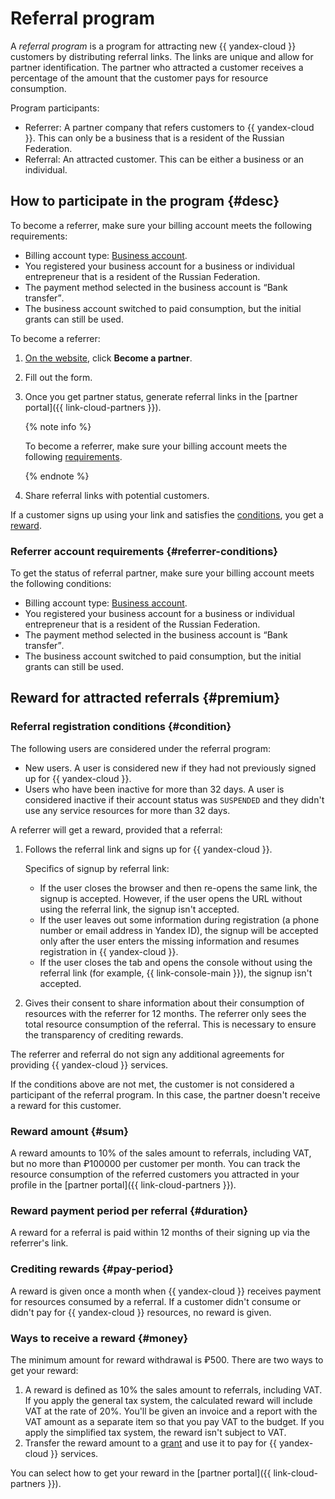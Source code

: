 # Referral program

A _referral program_ is a program for attracting new {{ yandex-cloud }} customers by distributing referral links. The links are unique and allow for partner identification. The partner who attracted a customer receives a percentage of the amount that the customer pays for resource consumption.

Program participants:
* Referrer: A partner company that refers customers to {{ yandex-cloud }}. This can only be a business that is a resident of the Russian Federation.
* Referral: An attracted customer. This can be either a business or an individual.

## How to participate in the program {#desc}

To become a referrer, make sure your billing account meets the following requirements:
* Billing account type: [Business account](../../billing/concepts/billing-account.md#ba-types).
* You registered your business account for a business or individual entrepreneur that is a resident of the Russian Federation.
* The payment method selected in the business account is <q>Bank transfer</q>.
* The business account switched to paid consumption, but the initial grants can still be used.

To become a referrer:
1. [On the website](https://cloud.yandex.ru/partners/service), click **Become a partner**.
1. Fill out the form.
1. Once you get partner status, generate referral links in the [partner portal]({{ link-cloud-partners }}).

   {% note info %}

   To become a referrer, make sure your billing account meets the following [requirements](#referrer-conditions).

   {% endnote %}

1. Share referral links with potential customers.

If a customer signs up using your link and satisfies the [conditions](#condition), you get a [reward](#premium).

### Referrer account requirements {#referrer-conditions}

To get the status of referral partner, make sure your billing account meets the following conditions:
* Billing account type: [Business account](../../billing/concepts/billing-account.md#ba-types).
* You registered your business account for a business or individual entrepreneur that is a resident of the Russian Federation.
* The payment method selected in the business account is <q>Bank transfer</q>.
* The business account switched to paid consumption, but the initial grants can still be used.

## Reward for attracted referrals {#premium}

### Referral registration conditions {#condition}

The following users are considered under the referral program:
* New users.
   A user is considered new if they had not previously signed up for {{ yandex-cloud }}.
* Users who have been inactive for more than 32 days.
   A user is considered inactive if their account status was `SUSPENDED` and they didn't use any service resources for more than 32 days.

A referrer will get a reward, provided that a referral:
1. Follows the referral link and signs up for {{ yandex-cloud }}.

   Specifics of signup by referral link:
   * If the user closes the browser and then re-opens the same link, the signup is accepted. However, if the user opens the URL without using the referral link, the signup isn't accepted.
   * If the user leaves out some information during registration (a phone number or email address in Yandex ID), the signup will be accepted only after the user enters the missing information and resumes registration in {{ yandex-cloud }}.
   * If the user closes the tab and opens the console without using the referral link (for example, {{ link-console-main }}), the signup isn't accepted.

1. Gives their consent to share information about their consumption of resources with the referrer for 12 months.
   The referrer only sees the total resource consumption of the referral. This is necessary to ensure the transparency of crediting rewards.

The referrer and referral do not sign any additional agreements for providing {{ yandex-cloud }} services.

If the conditions above are not met, the customer is not considered a participant of the referral program. In this case, the partner doesn't receive a reward for this customer.

### Reward amount {#sum}

A reward amounts to 10% of the sales amount to referrals, including VAT, but no more than ₽100000 per customer per month. You can track the resource consumption of the referred customers you attracted in your profile in the [partner portal]({{ link-cloud-partners }}).

### Reward payment period per referral {#duration}

A reward for a referral is paid within 12 months of their signing up via the referrer's link.

### Crediting rewards {#pay-period}

A reward is given once a month when {{ yandex-cloud }} receives payment for resources consumed by a referral. If a customer didn't consume or didn't pay for {{ yandex-cloud }} resources, no reward is given.

### Ways to receive a reward {#money}

The minimum amount for reward withdrawal is ₽500. There are two ways to get your reward:
1. A reward is defined as 10% the sales amount to referrals, including VAT.
   If you apply the general tax system, the calculated reward will include VAT at the rate of 20%. You'll be given an invoice and a report with the VAT amount as a separate item so that you pay VAT to the budget.
   If you apply the simplified tax system, the reward isn't subject to VAT.
1. Transfer the reward amount to a [grant](../../billing/concepts/bonus-account.md) and use it to pay for {{ yandex-cloud }} services.

You can select how to get your reward in the [partner portal]({{ link-cloud-partners }}).
